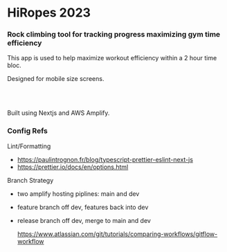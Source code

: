 # HiRopes 2023

### Rock climbing tool for tracking progress maximizing gym time efficiency

This app is used to help maximize workout efficiency within a 2 hour time bloc.

Designed for mobile size screens.

<br></br>

Built using Nextjs and AWS Amplify.

### Config Refs

Lint/Formatting

- https://paulintrognon.fr/blog/typescript-prettier-eslint-next-js
- https://prettier.io/docs/en/options.html

Branch Strategy

- two amplify hosting piplines: main and dev
- feature branch off dev, features back into dev
- release branch off dev, merge to main and dev

  https://www.atlassian.com/git/tutorials/comparing-workflows/gitflow-workflow
